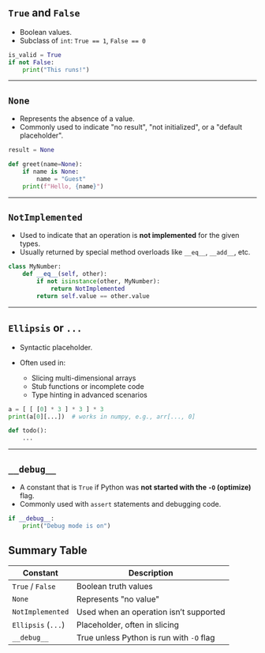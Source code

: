 
##  `True` and `False`

- Boolean values.
- Subclass of `int`: `True == 1`, `False == 0`

```python
is_valid = True
if not False:
    print("This runs!")
````

---

## `None`

* Represents the absence of a value.
* Commonly used to indicate "no result", "not initialized", or a "default placeholder".

```python
result = None

def greet(name=None):
    if name is None:
        name = "Guest"
    print(f"Hello, {name}")
```

---

##  `NotImplemented`

* Used to indicate that an operation is **not implemented** for the given types.
* Usually returned by special method overloads like `__eq__`, `__add__`, etc.

```python
class MyNumber:
    def __eq__(self, other):
        if not isinstance(other, MyNumber):
            return NotImplemented
        return self.value == other.value
```

---

## `Ellipsis` or `...`

* Syntactic placeholder.
* Often used in:

  * Slicing multi-dimensional arrays
  * Stub functions or incomplete code
  * Type hinting in advanced scenarios

```python
a = [ [ [0] * 3 ] * 3 ] * 3
print(a[0][...])  # works in numpy, e.g., arr[..., 0]

def todo():
    ...
```

---

## `__debug__`

* A constant that is `True` if Python was **not started with the `-O` (optimize)** flag.
* Commonly used with `assert` statements and debugging code.

```python
if __debug__:
    print("Debug mode is on")
```

## Summary Table

| Constant           | Description                              |
| ------------------ | ---------------------------------------- |
| `True` / `False`   | Boolean truth values                     |
| `None`             | Represents "no value"                    |
| `NotImplemented`   | Used when an operation isn’t supported   |
| `Ellipsis` (`...`) | Placeholder, often in slicing            |
| `__debug__`        | True unless Python is run with `-O` flag |
